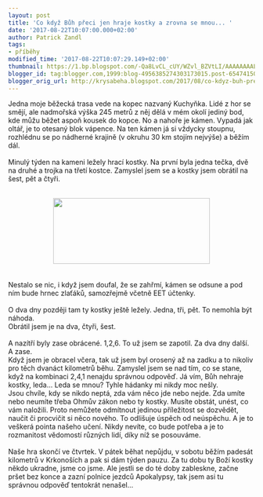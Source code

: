 ```yaml
---
layout: post
title: 'Co když Bůh přeci jen hraje kostky a zrovna se mnou... '
date: '2017-08-22T10:07:00.000+02:00'
author: Patrick Zandl
tags:
- příběhy
modified_time: '2017-08-22T10:07:29.149+02:00'
thumbnail: https://1.bp.blogspot.com/-Qa8LvCL_cUY/WZvl_BZVtLI/AAAAAAAAL0I/G_JNZhQFIbYxbnXIS8GMD7_CyWvDZl84QCLcBGAs/s72-c/IMG_20170821_193424.jpg
blogger_id: tag:blogger.com,1999:blog-4956385274303173015.post-6547415027473915781
blogger_orig_url: http://krysabeha.blogspot.com/2017/08/co-kdyz-buh-preci-jen-hraje-kostky.html
---
```


Jedna moje běžecká trasa vede na kopec nazvaný Kuchyňka. Lidé z hor se smějí, ale nadmořská výška 245 metrů z něj dělá v mém okolí jediný bod, kde můžu běžet aspoň kousek do kopce. No a nahoře je kámen. Vypadá jak oltář, je to otesaný blok vápence. Na ten kámen já si vždycky stoupnu, rozhlédnu se po nádherné krajině (v okruhu 30 km stojím nejvýše) a běžím dál. <br /><br />Minulý týden na kameni ležely hrací kostky. Na první byla jedna tečka, dvě na druhé a trojka na třetí kostce. Zamyslel jsem se a kostky jsem obrátil na šest, pět a čtyři.<br /><br /><div class="separator" style="clear: both; text-align: center;"><a href="https://1.bp.blogspot.com/-Qa8LvCL_cUY/WZvl_BZVtLI/AAAAAAAAL0I/G_JNZhQFIbYxbnXIS8GMD7_CyWvDZl84QCLcBGAs/s1600/IMG_20170821_193424.jpg" imageanchor="1" style="margin-left: 1em; margin-right: 1em;"><img border="0" data-original-height="673" data-original-width="1600" height="134" src="https://1.bp.blogspot.com/-Qa8LvCL_cUY/WZvl_BZVtLI/AAAAAAAAL0I/G_JNZhQFIbYxbnXIS8GMD7_CyWvDZl84QCLcBGAs/s320/IMG_20170821_193424.jpg" width="320" /></a></div><br /><br />Nestalo se nic, i když jsem doufal, že se zahřmí, kámen se odsune a pod ním bude hrnec zlaťáků, samozřejmě včetně EET účtenky.<br /><br />O dva dny později tam ty kostky ještě ležely. Jedna, tři, pět. To nemohla být náhoda. <br />Obrátil jsem je na dva, čtyři, šest.<br /><br />A nazítří byly zase obrácené. 1,2,6. To už jsem se zapotil. Za dva dny další. A zase. <br />Když jsem je obracel včera, tak už jsem byl orosený až na zadku a to nikoliv pro těch dvanáct kilometrů běhu. Zamyslel jsem se nad tím, co se stane, když na kombinaci 2,4,1 nenajdu správnou odpověď. Já vím, Bůh nehraje kostky, leda... Leda se mnou? Tyhle hádanky mi nikdy moc nešly. <br />Jsou chvíle, kdy se nikdo neptá, zda vám něco jde nebo nejde. Zda umíte nebo neumíte třeba Ohmův zákon nebo ty kostky. Musíte obstát, unést, co vám naložili. Proto nemůžete odmítnout jedinou příležitost se dozvědět, naučit či procvičit si něco nového. To odlišuje úspěch od neúspěchu. A je to veškerá pointa našeho učení. Nikdy nevíte, co bude potřeba a je to rozmanitost vědomostí různých lidí, díky níž se posouváme.<br /><br />Naše hra skončí ve čtvrtek. V pátek běhat nepůjdu, v sobotu běžím padesát kilometrů v Krkonoších a pak si dám týden pauzu. Za tu dobu ty Boží kostky někdo ukradne, jsme co jsme. Ale jestli se do té doby zableskne, začne pršet bez konce a zazní polnice jezdců Apokalypsy, tak jsem asi tu správnou odpověď tentokrát nenašel...